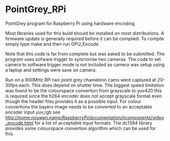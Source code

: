 PointGrey_RPi
=============

PointGrey program for Raspberry Pi using hardware encoding

Most libraries used for this build should be installed on most distributions. A firmware update is generally 
required before it can be compiled. To compile simply type make and then run GPU_Encode.

Note that this code is far from complete but was asked to be submitted. The program uses sofware trigger to syncronise
two cameras. The code to set camera to software trigger mode is not included as camera was setup using a laptop and 
settings were save on camera.

Run on a 900MHz RPi two point grey chameleon cams were captured at 20-30fps each. This does depend on shutter time. 
The biggest speed limitation was found to be the colourspace convertion from grayscale to yuv420 this is required since the 
h264 encoder does not accept grayscale format even though the header files provides it as a possible input. 
For colour convertions the bayers image needs to be converted to an acceptable encoder input yuv,rgb see http://home.nouwen.name/RaspberryPi/documentation/ilcomponents/video_encode.html
for a list of acceptable input formats. The dc1394 library provides some colourspace convertion algorithm which can be used for
this.
